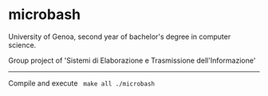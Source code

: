 # microbash

University of Genoa, second year of bachelor's degree in computer science.

Group project of 'Sistemi di Elaborazione e Trasmissione dell'Informazione'

---
Compile and execute
<code>
  make all
  ./microbash
</code>

